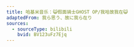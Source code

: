 ```yaml
---
title: 哈基米音乐：😺假面骑士GHOST OP/我哈故我在😺
adaptedFrom: 我ら思う、故に我ら在り
sources:
  - sourceType: bilibili
    bvid: BV123uFz7Ejq
---
```

